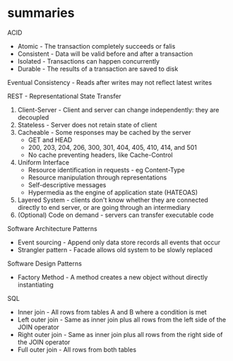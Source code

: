 # summaries

ACID
- Atomic - The transaction completely succeeds or falis
- Consistent - Data will be valid before and after a transaction
- Isolated - Transactions can happen concurrently
- Durable - The results of a transaction are saved to disk

Eventual Consistency - Reads after writes may not reflect latest writes

REST - Representational State Transfer
1. Client-Server - Client and server can change independently: they are decoupled
1. Stateless - Server does not retain state of client
1. Cacheable - Some responses may be cached by the server
    - GET and HEAD
    - 200, 203, 204, 206, 300, 301, 404, 405, 410, 414, and 501
    - No cache preventing headers, like Cache-Control
1. Uniform Interface
    - Resource identification in requests - eg Content-Type
    - Resource manipulation through representations
    - Self-descriptive messages
    - Hypermedia as the engine of application state (HATEOAS)
1. Layered System - clients don't know whether they are connected directly to end server, or are going through an intermediary
1. (Optional) Code on demand - servers can transfer executable code

Software Architecture Patterns
- Event sourcing - Append only data store records all events that occur
- Strangler pattern - Facade allows old system to be slowly replaced

Software Design Patterns
- Factory Method - A method creates a new object without directly instantiating 

SQL
- Inner join - All rows from tables A and B where a condition is met
- Left outer join - Same as inner join plus all rows from the left side of the JOIN operator
- Right outer join - Same as inner join plus all rows from the right side of the JOIN operator
- Full outer join - All rows from both tables
